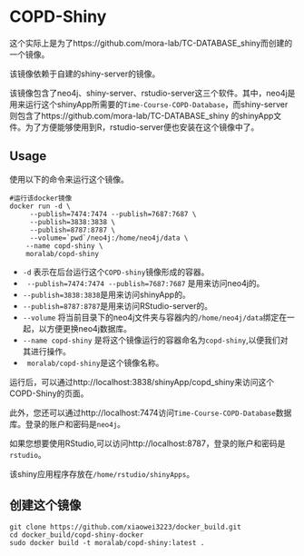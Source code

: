 # COPD-Shiny

这个实际上是为了https://github.com/mora-lab/TC-DATABASE_shiny而创建的一个镜像。

该镜像依赖于自建的shiny-server的镜像。

该镜像包含了neo4j、shiny-server、rstudio-server这三个软件。其中，neo4j是用来运行这个shinyApp所需要的`Time-Course-COPD-Database`，而shiny-server则包含了https://github.com/mora-lab/TC-DATABASE_shiny 的shinyApp文件。为了方便能够使用到R，rstudio-server便也安装在这个镜像中了。



## Usage

使用以下的命令来运行这个镜像。

```shell
#运行该docker镜像
docker run -d \
     --publish=7474:7474 --publish=7687:7687 \
     --publish=3838:3838 \
     --publish=8787:8787 \
     --volume=`pwd`/neo4j:/home/neo4j/data \
    --name copd-shiny \
    moralab/copd-shiny
```

- `-d` 表示在后台运行这个`COPD-shiny`镜像形成的容器。
- ` --publish=7474:7474 --publish=7687:7687` 是用来访问neo4j的。
- `--publish=3838:3838`是用来访问shinyApp的。
- `--publish=8787:8787`是用来访问RStudio-server的。
- `--volume` 将当前目录下的neo4j文件夹与容器内的`/home/neo4j/data`绑定在一起，以方便更换neo4j数据库。
- `--name copd-shiny` 是将这个镜像运行的容器命名为`copd-shiny`,以便我们对其进行操作。
- ` moralab/copd-shiny`是这个镜像名称。

运行后，可以通过http://localhost:3838/shinyApp/copd_shiny来访问这个COPD-Shiny的页面。

此外，您还可以通过http://localhost:7474访问`Time-Course-COPD-Database`数据库。登录的账户和密码是`neo4j`。

如果您想要使用RStudio,可以访问http://localhost:8787，登录的账户和密码是`rstudio`。

该shiny应用程序存放在`/home/rstudio/shinyApps`。

## 创建这个镜像
```shell
git clone https://github.com/xiaowei3223/docker_build.git
cd docker_build/copd-shiny-docker
sudo docker build -t moralab/copd-shiny:latest .
```
